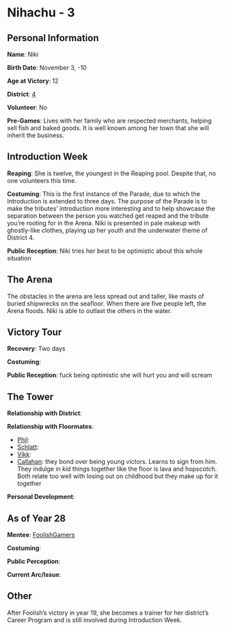 # Nihachu - 3

## Personal Information
**Name**: Niki

**Birth Date**: November 3, -10

**Age at Victory**: 12

**District**: [4](district4.md)

**Volunteer**: No

**Pre-Games**: Lives with her family who are respected merchants, helping sell fish and baked goods. It is well known among her town that she will inherit the business.

## Introduction Week
**Reaping**: She is twelve, the youngest in the Reaping pool. Despite that, no one volunteers this time.

**Costuming**: This is the first instance of the Parade, due to which the Introduction is extended to three days. The purpose of the Parade is to make the tributes’ introduction more interesting and to help showcase the separation between the person you watched get reaped and the tribute you’re rooting for in the Arena. Niki is presented in pale makeup with ghostly-like clothes, playing up her youth and the underwater theme of District 4.

**Public Reception**: Niki tries her best to be optimistic about this whole situation

## The Arena
The obstacles in the arena are less spread out and taller, like masts of buried shipwrecks on the seafloor. When there are five people left, the Arena floods. Niki is able to outlast the others in the water.

## Victory Tour
**Recovery**: Two days

**Costuming**: 

**Public Reception**: fuck being optimistic she will hurt you and will scream

## The Tower
**Relationship with District**:

**Relationship with Floormates**: 
- [Phil](Philza.md): 
- [Schlatt](jschlatt.md): 
- [Vikk](Vikkstar.md): 
- [Callahan](Callahan.md): they bond over being young victors. Learns to sign from him. They indulge in kid things together like the floor is lava and hopscotch. Both relate too well with losing out on childhood but they make up for it together

**Personal Development**:

## As of Year 28
**Mentee**: [FoolishGamers](../floor1/FoolishGamers.md)

**Costuming**:

**Public Perception**:

**Current Arc/Issue**:

## Other
After Foolish’s victory in year 19, she becomes a trainer for her district’s Career Program and is still involved during Introduction Week.